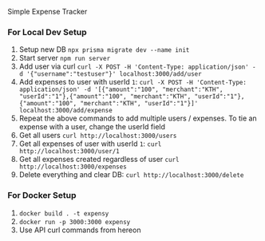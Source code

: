 Simple Expense Tracker

### For Local Dev Setup
1. Setup new DB `npx prisma migrate dev --name init`
2. Start server `npm run server`
3. Add user via curl `curl -X POST -H 'Content-Type: application/json' -d '{"username":"testuser"}' localhost:3000/add/user`
4. Add expenses to user with userId `1`: `curl -X POST -H 'Content-Type: application/json' -d '[{"amount":"100", "merchant":"KTH", "userId":"1"},{"amount":"100", "merchant":"KTH", "userId":"1"},{"amount":"100", "merchant":"KTH", "userId":"1"}]' localhost:3000/add/expense`
5. Repeat the above commands to add multiple users / expenses. To tie an expense with a user, change the userId field
6. Get all users `curl http://localhost:3000/users`
7. Get all expenses of user with userId `1`: `curl http://localhost:3000/user/1`
8. Get all expenses created regardless of user `curl http://localhost:3000/expenses`
9. Delete everything and clear DB: `curl http://localhost:3000/delete`

### For Docker Setup
1. `docker build . -t expensy`
2. `docker run -p 3000:3000 expensy`
3. Use API curl commands from hereon
